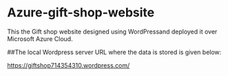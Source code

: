 # Azure-gift-shop-website

This the Gift shop website designed using WordPressand deployed it over Microsoft Azure Cloud.

##The local Wordpress server URL where the data is stored is given below:



https://giftshop714354310.wordpress.com/
